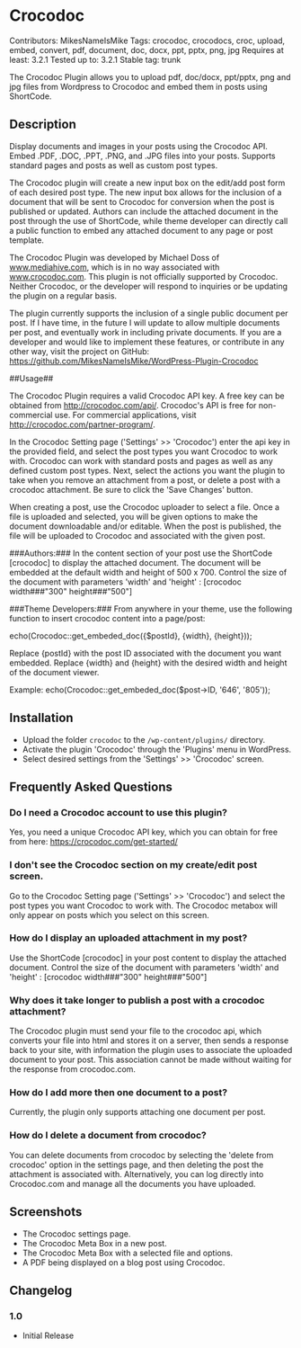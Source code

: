 # Crocodoc #
Contributors: MikesNameIsMike
Tags: crocodoc, crocodocs, croc, upload, embed, convert, pdf, document, doc, docx, ppt, pptx, png, jpg
Requires at least: 3.2.1
Tested up to: 3.2.1
Stable tag: trunk

The Crocodoc Plugin allows you to upload pdf, doc/docx, ppt/pptx, png and jpg files from Wordpress to Crocodoc and embed them in posts using ShortCode.


## Description ##

Display documents and images in your posts using the Crocodoc API.  Embed .PDF, .DOC, .PPT, .PNG, and .JPG files into your posts.  Supports standard pages and posts as well as custom post types.

The Crocodoc plugin will create a new input box on the edit/add post form of each desired post type.  The new input box allows for the inclusion of a document that will be sent to Crocodoc for conversion when the post is published or updated.  Authors can include the attached document in the post through the use of ShortCode, while theme developer can directly call a public function to embed any attached document to any page or post template.

The Crocodoc Plugin was developed by Michael Doss of www.mediahive.com, which is in no way associated with www.crocodoc.com.  This plugin is not officially supported by Crocodoc.  Neither Crocodoc, or the developer will respond to inquiries or be updating the plugin on a regular basis.

The plugin currently supports the inclusion of a single public document per post.  If I have time, in the future I will update to allow multiple documents per post, and eventually work in including private documents.  If you are a developer and would like to implement these features, or contribute in any other way, visit the project on GitHub:  https://github.com/MikesNameIsMike/WordPress-Plugin-Crocodoc

##Usage##

The Crocodoc Plugin requires a valid Crocodoc API key.  A free key can be obtained from http://crocodoc.com/api/.  Crocodoc's API is free for non-commercial use. For commercial applications, visit http://crocodoc.com/partner-program/.

In the Crocodoc Setting page ('Settings' >> 'Crocodoc') enter the api key in the provided field, and select the post types you want Crocodoc to work with.  Crocodoc can work with standard posts and pages as well as any defined custom post types.  Next, select the actions you want the plugin to take when you remove an attachment from a post, or delete a post with a crocodoc attachment.  Be sure to click the 'Save Changes' button.

When creating a post, use the Crocodoc uploader to select a file.  Once a file is uploaded and selected, you will be given options to make the document downloadable and/or editable.  When the post is published, the file will be uploaded to Crocodoc and associated with the given post.

###Authors:###
In the content section of your post use the ShortCode [crocodoc] to display the attached document.
The document will be embedded at the default width and height of 500 x 700.
Control the size of the document with parameters 'width' and 'height' : [crocodoc width###"300" height###"500"]

###Theme Developers:###
From anywhere in your theme, use the following function to insert crocodoc content into a page/post:

echo(Crocodoc::get_embeded_doc({$postId}, {width}, {height}));

Replace {postId} with the post ID associated with the document you want embedded.
Replace {width} and {height} with the desired width and height of the document viewer.

Example:
echo(Crocodoc::get_embeded_doc($post->ID, '646', '805'));


## Installation ##

*   Upload the folder `crocodoc` to the `/wp-content/plugins/` directory.
*   Activate the plugin 'Crocodoc' through the 'Plugins' menu in WordPress.
*   Select desired settings from the 'Settings' >> 'Crocodoc' screen.


## Frequently Asked Questions ##

### Do I need a Crocodoc account to use this plugin? ###

Yes, you need a unique Crocodoc API key, which you can obtain for free from here: https://crocodoc.com/get-started/

### I don't see the Crocodoc section on my create/edit post screen. ###

Go to the Crocodoc Setting page ('Settings' >> 'Crocodoc') and select the post types you want Crocodoc to work with.  The Crocodoc metabox will only appear on posts which you select on this screen.

### How do I display an uploaded attachment in my post? ###

Use the ShortCode [crocodoc] in your post content to display the attached document.
Control the size of the document with parameters 'width' and 'height' : [crocodoc width###"300" height###"500"]

### Why does it take longer to publish a post with a crocodoc attachment? ###

The Crocodoc plugin must send your file to the crocodoc api, which converts your file into html and stores it on a server, then sends a response back to your site, with information the plugin uses to associate the uploaded document to your post.  This association cannot be made without waiting for the response from crocodoc.com.

### How do I add more then one document to a post? ###

Currently, the plugin only supports attaching one document per post.  

### How do I delete a document from crocodoc? ###

You can delete documents from crocodoc by selecting the 'delete from crocodoc' option in the settings page, and then deleting the post the attachment is associated with.  Alternatively, you can log directly into Crocodoc.com and manage all the documents you have uploaded.

## Screenshots ##

*   The Crocodoc settings page.
*   The Crocodoc Meta Box in a new post.
*   The Crocodoc Meta Box with a selected file and options.
*   A PDF being displayed on a blog post using Crocodoc.

## Changelog ##

### 1.0 ###
* Initial Release
